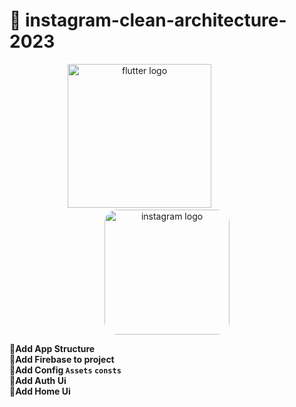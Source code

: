 # 🔗 instagram-clean-architecture-2023

<div align="center">
    <img src="https://user-images.githubusercontent.com/114832629/230302399-5d8f34e7-bfc5-4597-8fff-6293044f47bd.png" alt="flutter logo" width=230> 
    &emsp;&emsp;&emsp;&emsp;&emsp;&emsp;
    <img src="https://images.unsplash.com/photo-1634942537034-2531766767d1?ixlib=rb-4.0.3&ixid=M3wxMjA3fDB8MHxzZWFyY2h8NXx8aW5zdGFncmFtJTIwbG9nb3xlbnwwfHwwfHx8MA%3D%3D&w=1000&q=80" alt="instagram logo" width="200px" height="auto" style="border-radius:10%"> 
</div>

<b>🔹Add App Structure<br>
<b>🔹Add Firebase to project<br>
<b>🔹Add Config `Assets` `consts` <br>
<b>🔹Add Auth Ui<br>
<b>🔹Add Home Ui<br>



